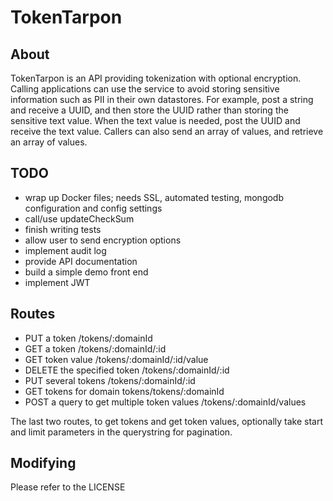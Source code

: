 # TokenTarpon
## About
TokenTarpon is an API providing tokenization with optional encryption. Calling applications can use the service to avoid storing sensitive information such as PII in their own datastores. For example, post a string and receive a UUID, and then store the UUID rather than storing the sensitive text value. When the text value is needed, post the UUID and receive the text value. Callers can also send an array of values, and retrieve an array of values.

## TODO
- wrap up Docker files; needs SSL, automated testing, mongodb configuration and config settings
- call/use updateCheckSum
- finish writing tests
- allow user to send encryption options
- implement audit log
- provide API documentation
- build a simple demo front end
- implement JWT

## Routes
- PUT a token /tokens/:domainId
- GET a token /tokens/:domainId/:id
- GET token value /tokens/:domainId/:id/value
- DELETE the specified token /tokens/:domainId/:id
- PUT several tokens /tokens/:domainId/:id
- GET tokens for domain tokens/tokens/:domainId
- POST a query to get multiple token values /tokens/:domainId/values

The last two routes, to get tokens and get token values, optionally take start and limit parameters in the querystring for pagination.

## Modifying
Please refer to the LICENSE
